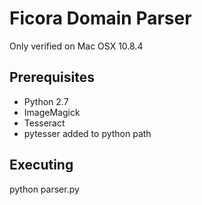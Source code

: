 # Ficora Domain Parser

Only verified on Mac OSX 10.8.4

## Prerequisites

* Python 2.7
* ImageMagick
* Tesseract
* pytesser added to python path


## Executing
 
   python parser.py
 

